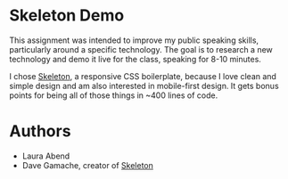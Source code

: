 # Skeleton Demo
This assignment was intended to improve my public speaking skills, particularly around a specific technology. The goal is to research a new technology and demo it live for the class, speaking for 8-10 minutes.

I chose [Skeleton](http://getskeleton.com/), a responsive CSS boilerplate, because I love clean and simple design and am also interested in mobile-first design. It gets bonus points for being all of those things in ~400 lines of code.

# Authors
- Laura Abend
- Dave Gamache, creator of [Skeleton](https://github.com/dhg/Skeleton#license)
